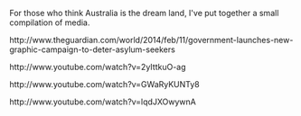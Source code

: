 <p>For those who think Australia is the dream land, I've put together a small compilation of media.</p><p>http://www.theguardian.com/world/2014/feb/11/government-launches-new-graphic-campaign-to-deter-asylum-seekers</p><p>http://www.youtube.com/watch?v=2yIttkuO-ag</p><p>http://www.youtube.com/watch?v=GWaRyKUNTy8</p><p>http://www.youtube.com/watch?v=lqdJXOwywnA</p><p> </p>
